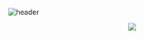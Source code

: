 ![header](https://capsule-render.vercel.app/api?type=waving&color=auto&height=250&section=header&text=Jimmy's%20Github)

<div align='center'>
  <img src="https://img.shields.io/badge/Swift-FA7343?style=flat-square&logo=Swift&logoColor=white"/>
</div>


<!--
**ByoungilYoun/ByoungilYoun** is a ✨ _special_ ✨ repository because its `README.md` (this file) appears on your GitHub profile.

Here are some ideas to get you started:

- 🔭 I’m currently working on ...
- 🌱 I’m currently learning ...
- 👯 I’m looking to collaborate on ...
- 🤔 I’m looking for help with ...
- 💬 Ask me about ...
- 📫 How to reach me: ...
- 😄 Pronouns: ...
- ⚡ Fun fact: ...
-->
